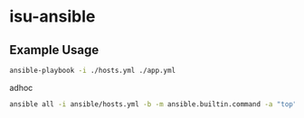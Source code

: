 # isu-ansible

## Example Usage

```sh
ansible-playbook -i ./hosts.yml ./app.yml
```


adhoc

```sh
ansible all -i ansible/hosts.yml -b -m ansible.builtin.command -a "top"
```
